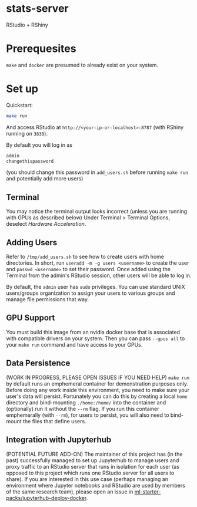 # stats-server
RStudio + RShiny

# Prerequesites

`make` and `docker` are presumed to already exist on your system.

# Set up

Quickstart:
```sh
make run
```

And access RStudio at `http://<your-ip-or-localhost>:8787` (with RShiny running on `3838`).

By default you will log in as
```sh
admin
changethispassword
```

(you should change this password in `add_users.sh` before running `make run` and potentially add more users)

## Terminal
You may notice the terminal output looks incorrect (unless you are running with GPUs as described below)
Under Terminal > Terminal Options, deselect _Hardware Acceleration_.


## Adding Users
Refer to `/tmp/add_users.sh` to see how to create users with home directories.
In short, run `useradd -m -g users <username>` to create the user and `passwd <username>` to set their password.
Once added using the Terminal from the admin's RStudio session, other users will be able to log in.

By default, the `admin` user has `sudo` privileges.
You can use standard UNIX users/groups organization to assign your users to various groups and manage file permissions that way.


## GPU Support
You must build this image from an nvidia docker base that is associated with compatible drivers on your system.
Then you can pass `--gpus all` to your `make run` command and have access to your GPUs.


## Data Persistence
(WORK IN PROGRESS, PLEASE OPEN ISSUES IF YOU NEED HELP)
`make run` by default runs an emphemeral container for demonstration purposes only.
Before doing any work inside this environment, you need to make sure your user's data will persist.
Fortunately you can do this by creating a local `home` directory and bind-mounting `./home:/home/` into the container and (optionally) run it without the `--rm` flag.
If you run this container emphemerally (with `--rm`), for users to persist, you will also need to bind-mount the files that define users.

## Integration with Jupyterhub
(POTENTIAL FUTURE ADD-ON)
The maintainer of this project has (in the past) successfully managed to set up Jupyterhub to manage users and proxy traffic to an RStudio server that runs in isolation for each user (as opposed to this project which runs one RStudio server for all users to share).
If you are interested in this use case (perhaps managing an environment where Jupyter notebooks and RStudio are used by members of the same research team), please open an issue in [ml-starter-packs/jupyterhub-deploy-docker](https://github.com/ml-starter-packs/jupyterhub-deploy-docker/issues/).

